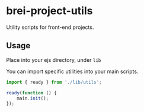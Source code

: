 # brei-project-utils

Utility scripts for front-end projects.

## Usage

Place into your ejs directory, under `lib`

You can import specific utilities into your main scripts.

```javascript
import { ready } from './lib/utils';

ready(function () {
	main.init();
});
```

